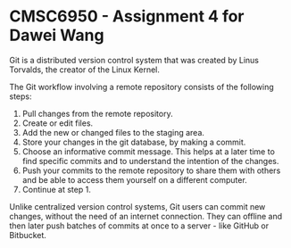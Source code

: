 # CMSC6950 - Assignment 4 for Dawei Wang

Git is a distributed version control system that was created by Linus Torvalds, the creator of the Linux Kernel.

The Git workflow involving a remote repository consists of the following steps:
1. Pull changes from the remote repository.
2. Create or edit files.
3. Add the new or changed files to the staging area.
4. Store your changes in the git database, by making a commit.
5. Choose an informative commit message. This helps at a later time to find specific commits and to understand the intention of the changes.
6. Push your commits to the remote repository to share them with others and be able to access them yourself on a different computer.
7. Continue at step 1.

Unlike centralized version control systems, Git users can commit new changes, without the need of an internet connection.  They can offline and then later push batches of commits at once to a server - like GitHub or Bitbucket.

